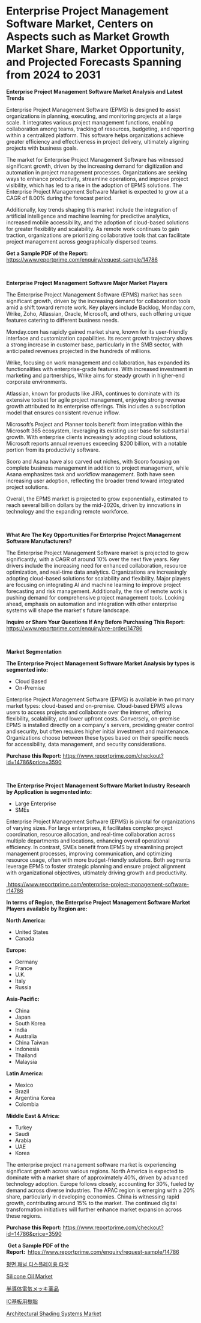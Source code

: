 <p><h1>Enterprise Project Management Software Market, Centers on Aspects such as Market Growth Market Share, Market Opportunity, and Projected Forecasts Spanning from 2024 to 2031</h1></p><p><strong>Enterprise Project Management Software Market Analysis and Latest Trends</strong></p>
<p><p>Enterprise Project Management Software (EPMS) is designed to assist organizations in planning, executing, and monitoring projects at a large scale. It integrates various project management functions, enabling collaboration among teams, tracking of resources, budgeting, and reporting within a centralized platform. This software helps organizations achieve greater efficiency and effectiveness in project delivery, ultimately aligning projects with business goals.</p><p>The market for Enterprise Project Management Software has witnessed significant growth, driven by the increasing demand for digitization and automation in project management processes. Organizations are seeking ways to enhance productivity, streamline operations, and improve project visibility, which has led to a rise in the adoption of EPMS solutions. The Enterprise Project Management Software Market is expected to grow at a CAGR of 8.00% during the forecast period. </p><p>Additionally, key trends shaping this market include the integration of artificial intelligence and machine learning for predictive analytics, increased mobile accessibility, and the adoption of cloud-based solutions for greater flexibility and scalability. As remote work continues to gain traction, organizations are prioritizing collaborative tools that can facilitate project management across geographically dispersed teams.</p></p>
<p><strong>Get a Sample PDF of the Report:&nbsp;</strong> <a href="https://www.reportprime.com/enquiry/request-sample/14786">https://www.reportprime.com/enquiry/request-sample/14786</a></p>
<p>&nbsp;</p>
<p><strong>Enterprise Project Management Software Major Market Players</strong></p>
<p><p>The Enterprise Project Management Software (EPMS) market has seen significant growth, driven by the increasing demand for collaboration tools amid a shift toward remote work. Key players include Backlog, Monday.com, Wrike, Zoho, Atlassian, Oracle, Microsoft, and others, each offering unique features catering to different business needs.</p><p>Monday.com has rapidly gained market share, known for its user-friendly interface and customization capabilities. Its recent growth trajectory shows a strong increase in customer base, particularly in the SMB sector, with anticipated revenues projected in the hundreds of millions.</p><p>Wrike, focusing on work management and collaboration, has expanded its functionalities with enterprise-grade features. With increased investment in marketing and partnerships, Wrike aims for steady growth in higher-end corporate environments.</p><p>Atlassian, known for products like JIRA, continues to dominate with its extensive toolset for agile project management, enjoying strong revenue growth attributed to its enterprise offerings. This includes a subscription model that ensures consistent revenue inflow.</p><p>Microsoft’s Project and Planner tools benefit from integration within the Microsoft 365 ecosystem, leveraging its existing user base for substantial growth. With enterprise clients increasingly adopting cloud solutions, Microsoft reports annual revenues exceeding $200 billion, with a notable portion from its productivity software.</p><p>Scoro and Asana have also carved out niches, with Scoro focusing on complete business management in addition to project management, while Asana emphasizes task and workflow management. Both have seen increasing user adoption, reflecting the broader trend toward integrated project solutions.</p><p>Overall, the EPMS market is projected to grow exponentially, estimated to reach several billion dollars by the mid-2020s, driven by innovations in technology and the expanding remote workforce.</p></p>
<p>&nbsp;</p>
<p><strong>What Are The Key Opportunities For Enterprise Project Management Software Manufacturers?</strong></p>
<p><p>The Enterprise Project Management Software market is projected to grow significantly, with a CAGR of around 10% over the next five years. Key drivers include the increasing need for enhanced collaboration, resource optimization, and real-time data analytics. Organizations are increasingly adopting cloud-based solutions for scalability and flexibility. Major players are focusing on integrating AI and machine learning to improve project forecasting and risk management. Additionally, the rise of remote work is pushing demand for comprehensive project management tools. Looking ahead, emphasis on automation and integration with other enterprise systems will shape the market's future landscape.</p></p>
<p><strong>Inquire or Share Your Questions If Any Before Purchasing This Report:</strong> <a href="https://www.reportprime.com/enquiry/pre-order/14786">https://www.reportprime.com/enquiry/pre-order/14786</a></p>
<p>&nbsp;</p>
<p><strong>Market Segmentation</strong></p>
<p><strong>The Enterprise Project Management Software Market Analysis by types is segmented into:</strong></p>
<p><ul><li>Cloud Based</li><li>On-Premise</li></ul></p>
<p><p>Enterprise Project Management Software (EPMS) is available in two primary market types: cloud-based and on-premise. Cloud-based EPMS allows users to access projects and collaborate over the internet, offering flexibility, scalability, and lower upfront costs. Conversely, on-premise EPMS is installed directly on a company's servers, providing greater control and security, but often requires higher initial investment and maintenance. Organizations choose between these types based on their specific needs for accessibility, data management, and security considerations.</p></p>
<p><strong>Purchase this Report:&nbsp;</strong><a href="https://www.reportprime.com/checkout?id=14786&price=3590">https://www.reportprime.com/checkout?id=14786&price=3590</a></p>
<p>&nbsp;</p>
<p><strong>The Enterprise Project Management Software Market Industry Research by Application is segmented into:</strong></p>
<p><ul><li>Large Enterprise</li><li>SMEs</li></ul></p>
<p><p>Enterprise Project Management Software (EPMS) is pivotal for organizations of varying sizes. For large enterprises, it facilitates complex project coordination, resource allocation, and real-time collaboration across multiple departments and locations, enhancing overall operational efficiency. In contrast, SMEs benefit from EPMS by streamlining project management processes, improving communication, and optimizing resource usage, often with more budget-friendly solutions. Both segments leverage EPMS to foster strategic planning and ensure project alignment with organizational objectives, ultimately driving growth and productivity.</p></p>
<p><a href="https://www.reportprime.com/enterprise-project-management-software-r14786">&nbsp;https://www.reportprime.com/enterprise-project-management-software-r14786</a></p>
<p><strong>In terms of Region, the Enterprise Project Management Software Market Players available by Region are:</strong></p>
<p>
    <p> <strong> North America: </strong>
        <ul>
            <li>United States</li>
            <li>Canada</li>
        </ul>
        </p> 
    <p> <strong> Europe: </strong>
        <ul>
            <li>Germany</li>
            <li>France</li>
            <li>U.K.</li>
            <li>Italy</li>
            <li>Russia</li>
        </ul>
        </p> 
    <p> <strong> Asia-Pacific: </strong>
        <ul>
            <li>China</li>
            <li>Japan</li>
            <li>South Korea</li>
            <li>India</li>
            <li>Australia</li>
            <li>China Taiwan</li>
            <li>Indonesia</li>
            <li>Thailand</li>
            <li>Malaysia</li>
        </ul>
        </p> 
    <p> <strong> Latin America: </strong>
        <ul>
            <li>Mexico</li>
            <li>Brazil</li>
            <li>Argentina Korea</li>
            <li>Colombia</li>
        </ul>
        </p> 
    <p> <strong> Middle East & Africa: </strong>
        <ul>
            <li>Turkey</li>
            <li>Saudi</li>
            <li>Arabia</li>
            <li>UAE</li>
            <li>Korea</li>
        </ul>
    </p>
    </p>
<p><p>The enterprise project management software market is experiencing significant growth across various regions. North America is expected to dominate with a market share of approximately 40%, driven by advanced technology adoption. Europe follows closely, accounting for 30%, fueled by demand across diverse industries. The APAC region is emerging with a 20% share, particularly in developing economies. China is witnessing rapid growth, contributing around 15% to the market. The continued digital transformation initiatives will further enhance market expansion across these regions.</p></p>
<p><strong>Purchase this Report: </strong><a href="https://www.reportprime.com/checkout?id=14786&price=3590">https://www.reportprime.com/checkout?id=14786&price=3590</a></p>
<p>&nbsp;<strong>Get a Sample PDF of the Report:&nbsp;&nbsp;</strong><a href="https://www.reportprime.com/enquiry/request-sample/14786">https://www.reportprime.com/enquiry/request-sample/14786</a></p>
<p><strong></strong></p>
<p><p><a href="https://medium.com/@steve.beardmore/%ED%94%8C%EB%9E%AB-%ED%8C%A8%EB%84%90-%EB%94%94%EC%8A%A4%ED%94%8C%EB%A0%88%EC%9D%B4-%EC%8B%9C%EC%9E%A5-%ED%99%98%EA%B2%BD%EC%97%90-%EB%8C%80%ED%95%9C-%EA%B8%80%EB%A1%9C%EB%B2%8C-%EB%AA%A9%ED%91%9C-%EB%AF%B8%EB%9E%98-%ED%8A%B8%EB%A0%8C%EB%93%9C-%EB%B0%8F-%EC%8B%9C%EC%9E%A5-%EC%A0%84%EB%9E%B5-%EC%98%88%EC%B8%A1-2024-2031-7ced487cdd1e">평면 패널 디스플레이용 타겟</a></p><p><a href="https://medium.com/@foyazahmed1999_69116/this-report-aims-to-provide-a-comprehensive-presentation-of-the-global-market-for-silicone-oil-b14dda2c544b">Silicone Oil Market</a></p><p><a href="https://medium.com/@lillianamurazik2023/semiconductor-electroplating-chemicals-market-%E3%81%AF-%E3%82%B3%E3%82%B9%E3%83%88%E7%AE%A1%E7%90%86%E3%81%A8%E5%8A%B9%E7%8E%87%E5%90%91%E4%B8%8A%E3%82%92%E5%84%AA%E5%85%88%E3%81%97%E3%81%BE%E3%81%99-%E3%81%95%E3%82%89%E3%81%AB-%E5%A0%B1%E5%91%8A%E6%9B%B8%E3%81%AF%E5%B8%82%E5%A0%B4%E3%81%AE%E9%9C%80%E8%A6%81%E9%9D%A2%E3%81%A8%E4%BE%9B%E7%B5%A6%E9%9D%A2%E3%81%AE%E4%B8%A1%E6%96%B9%E3%82%92%E3%82%AB%E3%83%90%E3%83%BC%E3%81%97%E3%81%A6%E3%81%84%E3%81%BE%E3%81%99-8155fa81e648">半導体電気メッキ薬品</a></p><p><a href="https://medium.com/@eunawiegad2023/ic-substrate-resin-market-%E3%81%AF-%E3%82%B3%E3%82%B9%E3%83%88%E7%AE%A1%E7%90%86%E3%81%A8%E5%8A%B9%E7%8E%87%E5%90%91%E4%B8%8A%E3%82%92%E5%84%AA%E5%85%88%E3%81%97%E3%81%BE%E3%81%99-%E3%81%95%E3%82%89%E3%81%AB-%E5%A0%B1%E5%91%8A%E6%9B%B8%E3%81%AF%E5%B8%82%E5%A0%B4%E3%81%AE%E9%9C%80%E8%A6%81%E9%9D%A2%E3%81%A8%E4%BE%9B%E7%B5%A6%E9%9D%A2%E3%81%AE%E4%B8%A1%E6%96%B9%E3%82%92%E3%82%AB%E3%83%90%E3%83%BC%E3%81%97%E3%81%A6%E3%81%84%E3%81%BE%E3%81%99-ic-substrate-resin-63af77bb928e">IC基板用樹脂</a></p><p><a href="https://www.linkedin.com/pulse/navigating-global-architectural-shading-systems-market-landscape-fchuc?trackingId=YbJhw9laQ96b7i21pYo1Zw%3D%3D">Architectural Shading Systems Market</a></p></p>